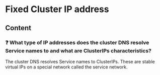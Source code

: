 # Fixed Cluster IP address

## Content

### ❓ What type of IP addresses does the cluster DNS resolve Service names to and what are ClusterIPs characteristics?
The cluster DNS resolves Service names to ClusterIPs. These are stable virtual IPs on a special network called the service network.


